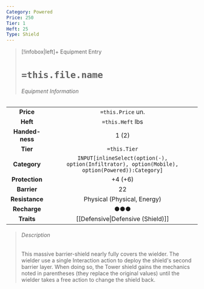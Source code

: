 ```yaml
---
Category: Powered
Price: 250
Tier: 1
Heft: 25
Type: Shield
---
```



> [!infobox|left]+ Equipment Entry
> # `=this.file.name`
> ###### Equipment Information
|                 |                                                                                                 |
|:---------------:|:-----------------------------------------------------------------------------------------------:|
|    **Price**    |                                        `=this.Price` un.                                        |
|    **Heft**     |                                        `=this.Heft` lbs                                         |
| **Handed-ness** |                                              1 (2)                                              |
|    **Tier**     |                                          `=this.Tier`                                           |
|  **Category**   | `INPUT[inlineSelect(option(-), option(Infiltrator), option(Mobile), option(Powered)):Category]` |
| **Protection**  |                                             +4 (+6)                                             |
|   **Barrier**   |                                               22                                                |
| **Resistance**  |                                        Physical (Physical, Energy)                                        |
|  **Recharge**   |                                               ●●●                                               |
|   **Traits**    |                                [[Defensive\|Defensive (Shield)]]                                |
> ###### *Description*
> This massive barrier-shield nearly fully covers the wielder. The wielder use a single Interaction action to deploy the shield's second barrier layer. When doing so, the Tower shield gains the mechanics noted in parentheses (they replace the original values) until the wielder takes a free action to change the shield back. 


